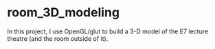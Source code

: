 # room_3D_modeling
In this project, I use OpenGL/glut to build a 3-D model of the E7 lecture theatre (and the room outside of it).
